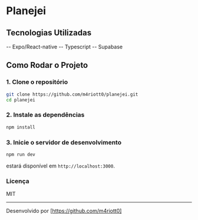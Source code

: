 # Planejei 

## Tecnologias Utilizadas

-- Expo/React-native 
-- Typescript
-- Supabase

## Como Rodar o Projeto

### 1. Clone o repositório

```bash
git clone https://github.com/m4riott0/planejei.git
cd planejei
```

### 2. Instale as dependências

```bash
npm install
```

### 3. Inicie o servidor de desenvolvimento

```bash
npm run dev
```
estará disponível em `http://localhost:3000`.

### Licença

MIT

---

Desenvolvido por [https://github.com/m4riott0]
